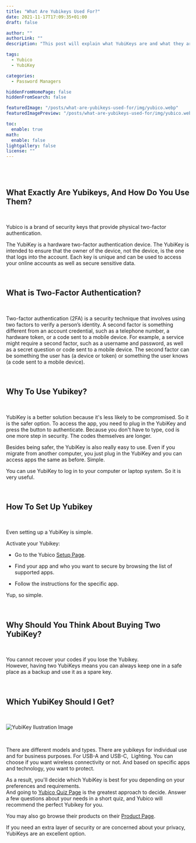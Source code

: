 ```yaml
---
title: "What Are Yubikeys Used For?"
date: 2021-11-17T17:09:35+01:00
draft: false

author: ""
authorLink: ""
description: "This post will explain what YubiKeys are and what they are being used for. Why do you need Yubikey? And which YubiKey to get."

tags:
  - Yubico
  - YubiKey

categories:
  - Password Managers

hiddenFromHomePage: false
hiddenFromSearch: false

featuredImage: "/posts/what-are-yubikeys-used-for/img/yubico.webp"
featuredImagePreview: "/posts/what-are-yubikeys-used-for/img/yubico.webp"

toc:
  enable: true
math:
  enable: false
lightgallery: false
license: ""
---
```


<br/>
<br/>

## What Exactly Are Yubikeys, And How Do You Use Them?

<br/>

Yubico is a brand of security keys that provide physical two-factor authentication.

The YubiKey is a hardware two-factor authentication device. The YubiKey is intended to ensure that the owner of the device, not the device, is the one that logs into the account. Each key is unique and can be used to access your online accounts as well as secure sensitive data.

<br/>

## What is Two-Factor Authentication?

<br/>

Two-factor authentication (2FA) is a security technique that involves using two factors to verify a person’s identity. A second factor is something different from an account credential, such as a telephone number, a hardware token, or a code sent to a mobile device. For example, a service might require a second factor, such as a username and password, as well as a secret question or code sent to a mobile device. The second factor can be something the user has (a device or token) or something the user knows (a code sent to a mobile device).

<br/>

## Why To Use Yubikey?

<br/>

YubiKey is a better solution because it's less likely to be compromised. So it is the safer option. To access the app, you need to plug in the YubiKey and press the button to authenticate. Because you don't have to type, cod is one more step in security. The codes themselves are longer.

Besides being safer, the YubiKey is also really easy to use. Even if you migrate from another computer, you just plug in the YubiKey and you can access apps the same as before. Simple.

You can use YubiKey to log in to your computer or laptop system. So it is very useful.

<br/>

## How To Set Up Yubikey

<br/>

Even setting up a YubiKey is simple.

Activate your Yubikey:

- Go to the Yubico [Setup Page](https://www.yubico.com/us/setup/).

- Find your app and who you want to secure by browsing the list of supported apps.

- Follow the instructions for the specific app.

Yup, so simple.

<br/>

## Why Should You Think About Buying Two YubiKey?

<br/>

You cannot recover your codes if you lose the Yubikey.  
However, having two YubiKeys means you can always keep one in a safe place as a backup and use it as a spare key.

<br/>

## Which YubiKey Should I Get?

<br/>

![YubiKey Ilustration Image](/posts/what-are-yubikeys-used-for/img/yubico1.webp "YubiKey Ilustration Image")

<br/>

There are different models and types. There are yubikeys for individual use and for business purposes. For USB-A and USB-C,  Lighting. You can choose if you want wireless connectivity or not. And based on specific apps and technology, you want to protect.

As a result, you'll decide which YubiKey is best for you depending on your preferences and requirements.  
And going to [Yubico Quiz Page](https://www.yubico.com/us/quiz/) is the greatest approach to decide.
Answer a few questions about your needs in a short quiz, and Yubico will recommend the perfect Yubikey for you.

You may also go browse their products on their [Product Page](https://www.yubico.com/products/).

If you need an extra layer of security or are concerned about your privacy, YubiKeys are an excellent option.

